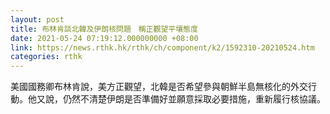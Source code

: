 ```yaml
---
layout: post
title: 布林肯談北韓及伊朗核問題　稱正觀望平壤態度
date: 2021-05-24 07:19:12.000000000 +08:00
link: https://news.rthk.hk/rthk/ch/component/k2/1592310-20210524.htm
categories: rthk
---
```


美國國務卿布林肯說，美方正觀望，北韓是否希望參與朝鮮半島無核化的外交行動。他又說，仍然不清楚伊朗是否準備好並願意採取必要措施，重新履行核協議。
